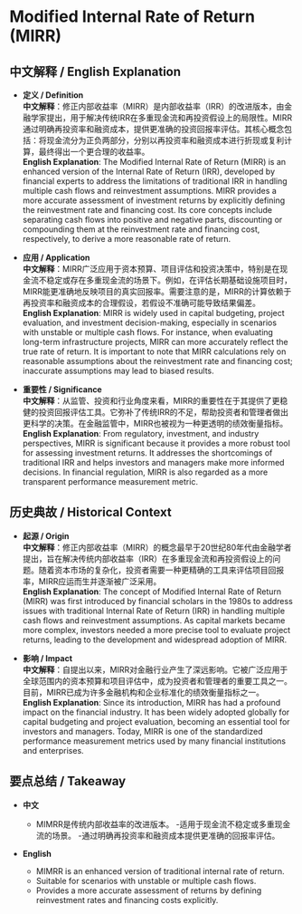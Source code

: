 # Modified Internal Rate of Return (MIRR)

## 中文解释 / English Explanation

* **定义 / Definition**  
  **中文解释**：修正内部收益率（MIRR）是内部收益率（IRR）的改进版本，由金融学家提出，用于解决传统IRR在多重现金流和再投资假设上的局限性。MIRR通过明确再投资率和融资成本，提供更准确的投资回报率评估。其核心概念包括：将现金流分为正负两部分，分别以再投资率和融资成本进行折现或复利计算，最终得出一个更合理的收益率。  
  **English Explanation**: The Modified Internal Rate of Return (MIRR) is an enhanced version of the Internal Rate of Return (IRR), developed by financial experts to address the limitations of traditional IRR in handling multiple cash flows and reinvestment assumptions. MIRR provides a more accurate assessment of investment returns by explicitly defining the reinvestment rate and financing cost. Its core concepts include separating cash flows into positive and negative parts, discounting or compounding them at the reinvestment rate and financing cost, respectively, to derive a more reasonable rate of return.

* **应用 / Application**  
  **中文解释**：MIRR广泛应用于资本预算、项目评估和投资决策中，特别是在现金流不稳定或存在多重现金流的场景下。例如，在评估长期基础设施项目时，MIRR能更准确地反映项目的真实回报率。需要注意的是，MIRR的计算依赖于再投资率和融资成本的合理假设，若假设不准确可能导致结果偏差。  
  **English Explanation**: MIRR is widely used in capital budgeting, project evaluation, and investment decision-making, especially in scenarios with unstable or multiple cash flows. For instance, when evaluating long-term infrastructure projects, MIRR can more accurately reflect the true rate of return. It is important to note that MIRR calculations rely on reasonable assumptions about the reinvestment rate and financing cost; inaccurate assumptions may lead to biased results.

* **重要性 / Significance**  
  **中文解释**：从监管、投资和行业角度来看，MIRR的重要性在于其提供了更稳健的投资回报评估工具。它弥补了传统IRR的不足，帮助投资者和管理者做出更科学的决策。在金融监管中，MIRR也被视为一种更透明的绩效衡量指标。  
  **English Explanation**: From regulatory, investment, and industry perspectives, MIRR is significant because it provides a more robust tool for assessing investment returns. It addresses the shortcomings of traditional IRR and helps investors and managers make more informed decisions. In financial regulation, MIRR is also regarded as a more transparent performance measurement metric.

## 历史典故 / Historical Context

* **起源 / Origin**  
  **中文解释**：修正内部收益率（MIRR）的概念最早于20世纪80年代由金融学者提出，旨在解决传统内部收益率（IRR）在多重现金流和再投资假设上的问题。随着资本市场的复杂化，投资者需要一种更精确的工具来评估项目回报率，MIRR应运而生并逐渐被广泛采用。  
  **English Explanation**: The concept of Modified Internal Rate of Return (MIRR) was first introduced by financial scholars in the 1980s to address issues with traditional Internal Rate of Return (IRR) in handling multiple cash flows and reinvestment assumptions. As capital markets became more complex, investors needed a more precise tool to evaluate project returns, leading to the development and widespread adoption of MIRR.

* **影响 / Impact**  
  **中文解释**：自提出以来，MIRR对金融行业产生了深远影响。它被广泛应用于全球范围内的资本预算和项目评估中，成为投资者和管理者的重要工具之一。目前，MIRR已成为许多金融机构和企业标准化的绩效衡量指标之一。  
  **English Explanation**: Since its introduction, MIRR has had a profound impact on the financial industry. It has been widely adopted globally for capital budgeting and project evaluation, becoming an essential tool for investors and managers. Today, MIRR is one of the standardized performance measurement metrics used by many financial institutions and enterprises.

## 要点总结 / Takeaway

* **中文**  
  - MIMRR是传统内部收益率的改进版本。
  -适用于现金流不稳定或多重现金流的场景。
  -通过明确再投资率和融资成本提供更准确的回报率评估。

* **English**  
  - MIMRR is an enhanced version of traditional internal rate of return.
   - Suitable for scenarios with unstable or multiple cash flows.
   - Provides a more accurate assessment of returns by defining reinvestment rates and financing costs explicitly.